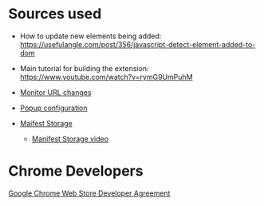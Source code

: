 # Sources used
- How to update new elements being added: https://usefulangle.com/post/356/javascript-detect-element-added-to-dom
- Main tutorial for building the extension: https://www.youtube.com/watch?v=rymG9UmPuhM
- [Monitor URL changes](https://stackoverflow.com/questions/2844565/is-there-a-javascript-jquery-dom-change-listener/39508954#39508954)

- [Popup configuration](https://youtu.be/kP-UmHrxCYk)
- [Maifest Storage](https://developer.chrome.com/docs/apps/manifest/storage/)
  - [Manifest Storage video](https://www.youtube.com/watch?v=DHP2h_7mOfA)

# Chrome Developers

[Google Chrome Web Store Developer Agreement](https://developer.chrome.com/docs/webstore/terms/)
